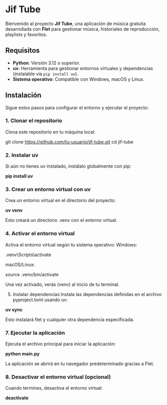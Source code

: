 # Jif Tube

Bienvenido al proyecto **Jif Tube**, una aplicación de música gratuita desarrollada con **Flet** para gestionar música, historiales de reproducción, playlists y favoritos.

## Requisitos

- **Python**: Versión 3.12 o superior.
- **uv**: Herramienta para gestionar entornos virtuales y dependencias (instalable vía `pip install uv`).
- **Sistema operativo**: Compatible con Windows, macOS y Linux.

## Instalación

Sigue estos pasos para configurar el entorno y ejecutar el proyecto:

### 1. Clonar el repositorio
Clona este repositorio en tu máquina local:

git clone https://github.com/tu-usuario/jif-tube.git
cd jif-tube

### 2. Instalar uv
Si aún no tienes uv instalado, instálalo globalmente con pip:

**pip install uv**

### 3. Crear un entorno virtual con uv
Crea un entorno virtual en el directorio del proyecto:

**uv venv**

Esto creará un directorio .venv con el entorno virtual.

### 4. Activar el entorno virtual
Activa el entorno virtual según tu sistema operativo:
Windows:

.venv\Scripts\activate

macOS/Linux:

source .venv/bin/activate

Una vez activado, verás (venv) al inicio de tu terminal.

5. Instalar dependencias
Instala las dependencias definidas en el archivo pyproject.toml usando uv:

**uv sync**

Esto instalará flet y cualquier otra dependencia especificada.

### 7. Ejecutar la aplicación
Ejecuta el archivo principal para iniciar la aplicación:

**python main.py**

La aplicación se abrirá en tu navegador predeterminado gracias a Flet.

### 8. Desactivar el entorno virtual (opcional)
Cuando termines, desactiva el entorno virtual:

**deactivate**

